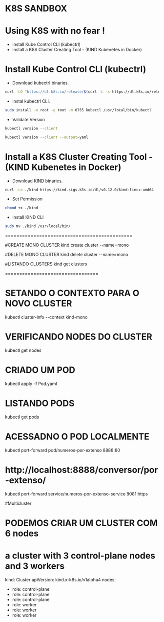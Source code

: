 # K8S SANDBOX
# Using K8S with no fear !

- Install Kube Control CLI (kubectrl)
- Install a K8S Cluster Creating Tool - (KIND Kubenetes in Docker)

# Install Kube Control CLI (kubectrl)
- Download kubectrl binaries. 
```sh
curl -LO "https://dl.k8s.io/release/$(curl -L -s https://dl.k8s.io/release/stable.txt)/bin/linux/amd64/kubectl"
```
- Instal kubectrl CLI. 

```sh
sudo install -o root -g root -m 0755 kubectl /usr/local/bin/kubectl
```

- Validate Version

```sh
kubectl version --client
```
```sh
kubectl version --client --output=yaml  
```

# Install a K8S Cluster Creating Tool - (KIND Kubenetes in Docker)
- Download  [KIND](https://kind.sigs.k8s.io/)  binaries. 
```sh
curl -Lo ./kind https://kind.sigs.k8s.io/dl/v0.12.0/kind-linux-amd64
```
- Set Permission
```sh
chmod +x ./kind
```
- Install KIND CLI
```sh
sudo mv ./kind /usr/local/bin/
```



	

=============================================	

#CREATE MONO CLUSTER
kind create cluster --name=mono

#DELETE MONO CLUSTER
kind delete cluster --name=mono

#LISTANDO CLUSTERS
kind get clusters

=================================

# SETANDO O CONTEXTO PARA O NOVO CLUSTER
 kubectl cluster-info --context kind-mono

# VERIFICANDO NODES DO CLUSTER
kubectl get nodes

# CRIADO UM POD 
kubectl apply -f Pod.yaml

# LISTANDO PODS
kubectl get pods

# ACESSADNO O POD LOCALMENTE
kubectl port-forward pod/numeros-por-extenso 8888:80
# http://localhost:8888/conversor/por-extenso/


kubectl port-forward service/numeros-por-extenso-service 8081:https

#Multicluster  

# PODEMOS CRIAR UM CLUSTER COM 6 nodes
# a cluster with 3 control-plane nodes and 3 workers
kind: Cluster
apiVersion: kind.x-k8s.io/v1alpha4
nodes:
- role: control-plane
- role: control-plane
- role: control-plane
- role: worker
- role: worker
- role: worker

